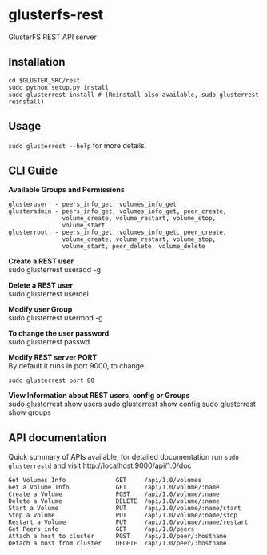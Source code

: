glusterfs-rest
===============

GlusterFS REST API server

## Installation

    cd $GLUSTER_SRC/rest
    sudo python setup.py install
    sudo glusterrest install # (Reinstall also available, sudo glusterrest reinstall)

## Usage

`sudo glusterrest --help` for more details.

## CLI Guide

**Available Groups and Permissions**

    glusteruser  - peers_info_get, volumes_info_get
    glusteradmin - peers_info_get, volumes_info_get, peer_create,
                   volume_create, volume_restart, volume_stop,
                   volume_start
    glusterroot  - peers_info_get, volumes_info_get, peer_create,
                   volume_create, volume_restart, volume_stop,
                   volume_start, peer_delete, volume_delete


**Create a REST user**  
    sudo glusterrest useradd <USERNAME> -g <GROUPNAME>

**Delete a REST user**  
    sudo glusterrest userdel <USERNAME>

**Modify user Group**  
    sudo glusterrest usermod <USERNAME> -g <GROUPNAME>

**To change the user password**  
    sudo glusterrest passwd <USERNAME>

**Modify REST server PORT**  
By default it runs in port 9000, to change

    sudo glusterrest port 80

**View Information about REST users, config or Groups**  
    sudo glusterrest show users
    sudo glusterrest show config
    sudo glusterrest show groups

## API documentation

Quick summary of APIs available, for detailed documentation run `sudo glusterrestd` and visit [http://localhost:9000/api/1.0/doc](http://localhost:9000/api/1.0/doc)

    Get Volumes Info              GET     /api/1.0/volumes
    Get a Volume Info             GET     /api/1.0/volume/:name
    Create a Volume               POST    /api/1.0/volume/:name
    Delete a Volume               DELETE  /api/1.0/volume/:name
    Start a Volume                PUT     /api/1.0/volume/:name/start
    Stop a Volume                 PUT     /api/1.0/volume/:name/stop
    Restart a Volume              PUT     /api/1.0/volume/:name/restart
    Get Peers info                GET     /api/1.0/peers
    Attach a host to cluster      POST    /api/1.0/peer/:hostname
    Detach a host from cluster    DELETE  /api/1.0/peer/:hostname
